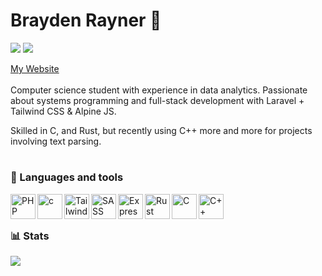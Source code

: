 # Brayden Rayner 👋
[<img src="https://img.shields.io/badge/LinkedIn-0077B5?style=for-the-badge&logo=linkedin&logoColor=white">](https://www.linkedin.com/in/brayden-rayner/)
[<img src="https://img.shields.io/badge/-LeetCode-FFA116?style=for-the-badge&logo=LeetCode&logoColor=black">](https://leetcode.com/u/brayner05/)

<a href="https://brayner05.github.io">My Website</a>
<br />
<br/>
Computer science student with experience in data analytics. Passionate about systems programming and full-stack development with Laravel + Tailwind CSS & Alpine JS.

Skilled in C, and Rust, but recently using C++ more and more for projects involving text parsing.

#

### 🧰 Languages and tools
<img alt="PHP" align="left"  width="40px"  src="https://cdn.jsdelivr.net/gh/devicons/devicon@latest/icons/php/php-original.svg" /> 
<img alt="c" align="left"  width="40px"  src="https://cdn.jsdelivr.net/gh/devicons/devicon@latest/icons/laravel/laravel-original.svg" />

<img alt="Tailwind CSS" align="left"  width="40px"  src="https://cdn.jsdelivr.net/gh/devicons/devicon@latest/icons/tailwindcss/tailwindcss-original.svg" />

<img alt="SASS" align="left"  width="40px"  src="https://cdn.jsdelivr.net/gh/devicons/devicon@latest/icons/sass/sass-original.svg" />

<img alt="Express JS" align="left"  width="40px"  src="https://cdn.jsdelivr.net/gh/devicons/devicon@latest/icons/express/express-original.svg" />

<img alt="Rust" align="left"  width="40px"  src="https://cdn.jsdelivr.net/gh/devicons/devicon@latest/icons/rust/rust-original.svg" />


<img alt="C" align="left"  width="40px"  src="https://cdn.jsdelivr.net/gh/devicons/devicon@latest/icons/c/c-original.svg" />

<img alt="C++" align="left"  width="40px"  src="https://cdn.jsdelivr.net/gh/devicons/devicon@latest/icons/cplusplus/cplusplus-original.svg" />

<br/>

#

### 📊 Stats
![](https://github-readme-stats.vercel.app/api?username=brayner05&theme=algolia&hide_border=false&include_all_commits=false&count_private=false)<br/>
